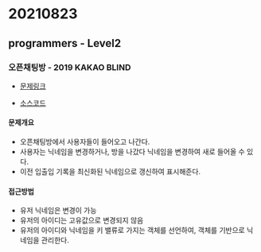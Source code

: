 # 20210823

## programmers - Level2

### 오픈채팅방 - 2019 KAKAO BLIND

- [문제링크](https://programmers.co.kr/learn/courses/30/lessons/42888)

- [소스코드](./source_code/openchat.js)

#### 문제개요
- 오픈채팅방에서 사용자들이 들어오고 나간다.
- 사용자는 닉네임을 변경하거나, 방을 나갔다 닉네임을 변경하여 새로 들어올 수 있다.
- 이전 입출입 기록을 최신화된 닉네임으로 갱신하여 표시해준다.

#### 접근방법
- 유저 닉네임은 변경이 가능
- 유저의 아이디는 고유값으로 변경되지 않음
- 유저의 아이디와 닉네임을 키 밸류로 가지는 객체를 선언하여, 객체를 기반으로 닉네임을 관리한다.